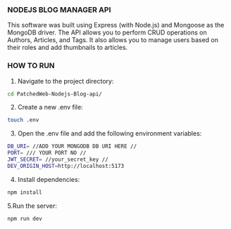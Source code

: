 ### NODEJS BLOG MANAGER API

This software was built using Express (with Node.js) and Mongoose as the MongoDB driver. The API allows you to perform CRUD operations on Authors, Articles, and Tags. It also allows you to manage users based on their roles and add thumbnails to articles.

### HOW TO RUN

1. Navigate to the project directory:

```bash
cd PatchedWeb-Nodejs-Blog-api/
```
2. Create a new .env file:
 ```bash
touch .env
```
3. Open the .env file and add the following environment variables:
 ```bash
DB_URI= //ADD YOUR MONGODB DB URI HERE //
PORT= /// YOUR PORT NO //
JWT_SECRET= //your_secret_key //
DEV_ORIGIN_HOST=http://localhost:5173
```
4. Install dependencies:
 ```bash
npm install
```
5.Run the server:

 ```bash
npm run dev
```
